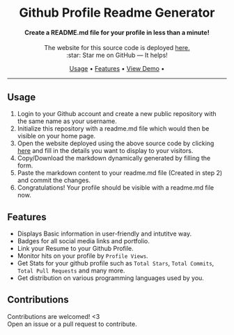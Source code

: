 
<h1 align="center"> Github Profile Readme Generator </h1>
<h4 align="center">Create a README.md file for your profile in less than a minute!<br/></h4>

<p align="center">
The website for this source code is deployed <a href="https://github.com/faisal-gits/Github-Profile-Readme-Generator">
here.</a>
<br/>
:star: Star me on GitHub — It helps!<br/>
 </p>
 <p align="center">
  <a href="#usage">Usage</a> •
  <a href="#features">Features</a> •
  <a href="https://faisal-gits.github.io/Github-Profile-Readme-Generator/">View Demo</a> •
</p>

---

## Usage
1. Login to your Github account and create a new public repository with the same name as your username.
2. Initialize this repository with a readme.md file which would then be visible on your home page.
3. Open the website deployed using the above source code by clicking [<u>here</u>](https://faisal-gits.github.io/Github-Profile-Readme-Generator/) and fill in the details you want to display
to your visitors.
4. Copy/Download the markdown dynamically generated by filling the form.
5. Paste the markdown content to your readme.md file (Created in step 2) and commit the changes.
6. Congratulations! Your profile should be visible with a readme.md file now.

## Features
* Displays Basic information in user-friendly and intutitve way.
* Badges for all social media links and portfolio.
* Link your Resume to your Github Profile.
* Monitor hits on your profile by `Profile Views`.
* Get Stats for your github profile such as `Total Stars`, `Total Commits`, `Total Pull Requests` and many more.
* Get distribution on various programming languages used by you.

## Contributions
Contributions are welcomed! <3 <br/>
Open an issue or a pull request to contribute.
